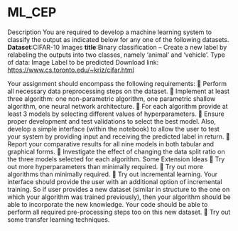 # ML_CEP
Description
You are required to develop a machine learning system to classify the output as indicated below for any one of the
following datasets.
**Dataset**:CIFAR-10 Images
**title**:Binary classification – Create a new label by
relabeling the outputs into two classes, namely
‘animal’ and ‘vehicle’.
Type of data: Image
Label to be predicted Download link: https://www.cs.toronto.edu/~kriz/cifar.html



Your assignment should encompass the following requirements:
 Perform all necessary data preprocessing steps on the dataset.
 Implement at least three algorithm: one non-parametric algorithm, one parametric shallow algorithm, one neural
network architecture.
 For each algorithm provide at least 3 models by selecting different values of hyperparameters.
 Ensure proper development and test validations to select the best model.
Also, develop a simple interface (within the notebook) to allow the user to test your system by providing
input and receiving the predicted label in return.
 Report your comparative results for all nine models in both tabular and graphical forms.
 Investigate the effect of changing the data split ratio on the three models selected for each algorithm.
Some Extension Ideas
 Try out more hyperparameters than minimally required.
 Try out more algorithms than minimally required.
 Try out incremental learning. Your interface should provide the user with an additional option of incremental
training. So if user provides a new dataset (similar in structure to the one on which your algorithm was trained
previously), then your algorithm should be able to incorporate the new knowledge. Your code should be able
to perform all required pre-processing steps too on this new dataset.
 Try out some transfer learning techniques.
